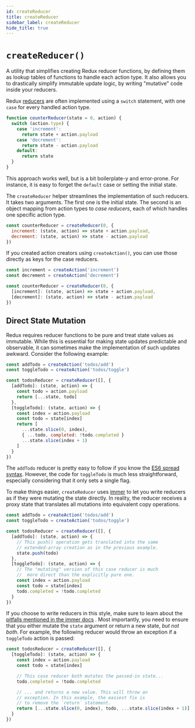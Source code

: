 ```yaml
---
id: createReducer
title: createReducer
sidebar_label: createReducer
hide_title: true
---
```


# `createReducer()`

A utility that simplifies creating Redux reducer functions, by defining them as lookup tables of functions to handle each action type. It also allows you to drastically simplify immutable update logic, by writing "mutative" code inside your reducers.

Redux [reducers](https://redux.js.org/basics/reducers) are often implemented using a `switch` statement, with one `case` for every handled action type.

```js
function counterReducer(state = 0, action) {
  switch (action.type) {
    case 'increment':
      return state + action.payload
    case 'decrement':
      return state - action.payload
    default:
      return state
  }
}
```

This approach works well, but is a bit boilerplate-y and error-prone. For instance, it is easy to forget the `default` case or setting the initial state.

The `createReducer` helper streamlines the implementation of such reducers. It takes two arguments. The first one is the initial state. The second is an object mapping from action types to _case reducers_, each of which handles one specific action type.

```js
const counterReducer = createReducer(0, {
  increment: (state, action) => state + action.payload,
  decrement: (state, action) => state - action.payload
})
```

If you created action creators using `createAction()`, you can use those directly as keys for the case reducers.

```js
const increment = createAction('increment')
const decrement = createAction('decrement')

const counterReducer = createReducer(0, {
  [increment]: (state, action) => state + action.payload,
  [decrement]: (state, action) => state - action.payload
})
```

## Direct State Mutation

Redux requires reducer functions to be pure and treat state values as immutable. While this is essential for making state updates predictable and observable, it can sometimes make the implementation of such updates awkward. Consider the following example:

```js
const addTodo = createAction('todos/add')
const toggleTodo = createAction('todos/toggle')

const todosReducer = createReducer([], {
  [addTodo]: (state, action) => {
    const todo = action.payload
    return [...state, todo]
  },
  [toggleTodo]: (state, action) => {
    const index = action.payload
    const todo = state[index]
    return [
      ...state.slice(0, index),
      { ...todo, completed: !todo.completed }
      ...state.slice(index + 1)
    ]
  }
})
```

The `addTodo` reducer is pretty easy to follow if you know the [ES6 spread syntax](https://developer.mozilla.org/en-US/docs/Web/JavaScript/Reference/Operators/Spread_syntax). However, the code for `toggleTodo` is much less straightforward, especially considering that it only sets a single flag.

To make things easier, `createReducer` uses [immer](https://github.com/mweststrate/immer) to let you write reducers as if they were mutating the state directly. In reality, the reducer receives a proxy state that translates all mutations into equivalent copy operations.

```js
const addTodo = createAction('todos/add')
const toggleTodo = createAction('todos/toggle')

const todosReducer = createReducer([], {
  [addTodo]: (state, action) => {
    // This push() operation gets translated into the same
    // extended-array creation as in the previous example.
    state.push(todo)
  },
  [toggleTodo]: (state, action) => {
    // The "mutating" version of this case reducer is much
    //  more direct than the explicitly pure one.
    const index = action.payload
    const todo = state[index]
    todo.completed = !todo.completed
  }
})
```

If you choose to write reducers in this style, make sure to learn about the [pitfalls mentioned in the immer docs](https://github.com/mweststrate/immer#pitfalls) . Most importantly, you need to ensure that you either mutate the `state` argument or return a new state, _but not both_. For example, the following reducer would throw an exception if a `toggleTodo` action is passed:

```js
const todosReducer = createReducer([], {
  [toggleTodo]: (state, action) => {
    const index = action.payload
    const todo = state[index]

    // This case reducer both mutates the passed-in state...
    todo.completed = !todo.completed

    // ... and returns a new value. This will throw an
    // exception. In this example, the easiest fix is
    // to remove the `return` statement.
    return [...state.slice(0, index), todo, ...state.slice(index + 1)]
  }
})
```
